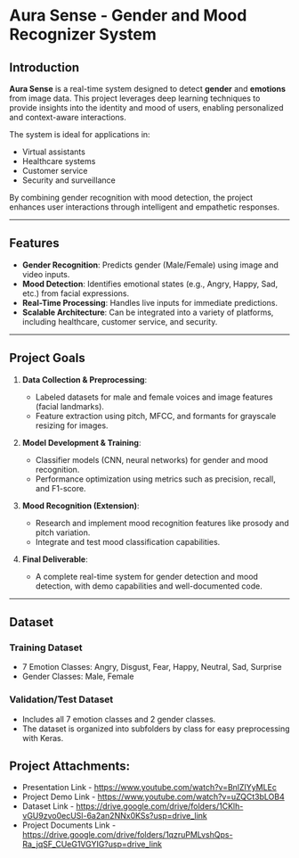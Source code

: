 # Aura Sense - Gender and Mood Recognizer System

## Introduction

**Aura Sense** is a real-time system designed to detect **gender** and **emotions** from image data. This project leverages deep learning techniques to provide insights into the identity and mood of users, enabling personalized and context-aware interactions.

The system is ideal for applications in:
- Virtual assistants
- Healthcare systems
- Customer service
- Security and surveillance

By combining gender recognition with mood detection, the project enhances user interactions through intelligent and empathetic responses.

---

## Features

- **Gender Recognition**: Predicts gender (Male/Female) using image and video inputs.
- **Mood Detection**: Identifies emotional states (e.g., Angry, Happy, Sad, etc.) from facial expressions.
- **Real-Time Processing**: Handles live inputs for immediate predictions.
- **Scalable Architecture**: Can be integrated into a variety of platforms, including healthcare, customer service, and security.

---


## Project Goals

1. **Data Collection & Preprocessing**:
   - Labeled datasets for male and female voices and image features (facial landmarks).
   - Feature extraction using pitch, MFCC, and formants for grayscale resizing for images.

2. **Model Development & Training**:
   - Classifier models (CNN, neural networks) for gender and mood recognition.
   - Performance optimization using metrics such as precision, recall, and F1-score.

3. **Mood Recognition (Extension)**:
   - Research and implement mood recognition features like prosody and pitch variation.
   - Integrate and test mood classification capabilities.

4. **Final Deliverable**:
   - A complete real-time system for gender detection and mood detection, with demo capabilities and well-documented code.

---

## Dataset

### Training Dataset
- 7 Emotion Classes: Angry, Disgust, Fear, Happy, Neutral, Sad, Surprise
- Gender Classes: Male, Female

### Validation/Test Dataset
- Includes all 7 emotion classes and 2 gender classes.
- The dataset is organized into subfolders by class for easy preprocessing with Keras.


## Project Attachments:
- Presentation Link - https://www.youtube.com/watch?v=BnlZIYyMLEc
- Project Demo Link - https://www.youtube.com/watch?v=uZQCt3bLOB4
- Dataset Link - https://drive.google.com/drive/folders/1CKlh-vGU9zvo0ecUSl-6a2an2NNx0KSs?usp=drive_link
- Project Documents Link - https://drive.google.com/drive/folders/1qzruPMLvshQps-Ra_jqSF_CUeG1VGYIG?usp=drive_link



